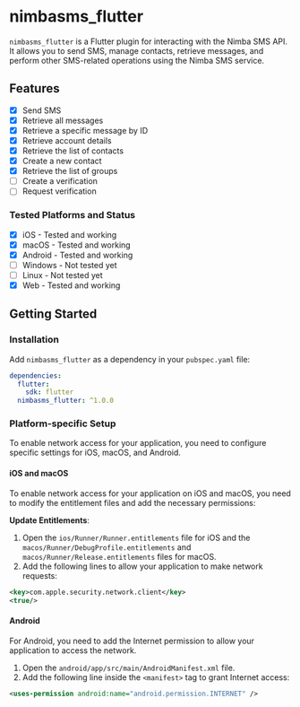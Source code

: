 # nimbasms_flutter

`nimbasms_flutter` is a Flutter plugin for interacting with the Nimba SMS API. It allows you to send SMS, manage contacts, retrieve messages, and perform other SMS-related operations using the Nimba SMS service.

## Features

- [x] Send SMS
- [x] Retrieve all messages
- [x] Retrieve a specific message by ID
- [x] Retrieve account details
- [x] Retrieve the list of contacts
- [x] Create a new contact
- [x] Retrieve the list of groups
- [ ] Create a verification
- [ ] Request verification

### Tested Platforms and Status

- [x] iOS - Tested and working
- [x] macOS - Tested and working
- [x] Android - Tested and working
- [ ] Windows - Not tested yet
- [ ] Linux - Not tested yet
- [x] Web - Tested and working

## Getting Started

### Installation

Add `nimbasms_flutter` as a dependency in your `pubspec.yaml` file:

```yaml
dependencies:
  flutter:
    sdk: flutter
  nimbasms_flutter: ^1.0.0
```

### Platform-specific Setup

To enable network access for your application, you need to configure specific settings for iOS, macOS, and Android.

#### iOS and macOS

To enable network access for your application on iOS and macOS, you need to modify the entitlement files and add the necessary permissions:

**Update Entitlements**:

1. Open the `ios/Runner/Runner.entitlements` file for iOS and the `macos/Runner/DebugProfile.entitlements` and `macos/Runner/Release.entitlements` files for macOS.
2. Add the following lines to allow your application to make network requests:

```xml
<key>com.apple.security.network.client</key>
<true/>
```

#### Android

For Android, you need to add the Internet permission to allow your application to access the network.

1. Open the `android/app/src/main/AndroidManifest.xml` file.
2. Add the following line inside the `<manifest>` tag to grant Internet access:

```xml
<uses-permission android:name="android.permission.INTERNET" />
```